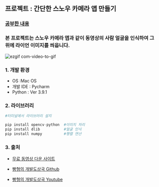 ## 프로젝트 : 간단한 스노우 카메라 앱 만들기

### [공부한 내용](https://rkaclfrns.tistory.com/65)
### 본 프로젝트는 스노우 카메라 앱과 같이 동영상의 사람 얼굴을 인식하여   그 위에 라이언 이미지를 씌웁니다.

![ezgif com-video-to-gif](https://user-images.githubusercontent.com/62390565/108248309-07cfee80-7197-11eb-99b1-e2c9a68f0ec6.gif)


### 1. 개발 환경

- OS :Mac OS
- 개발 IDE : Pycharm
- Python : Ver 3.9.1

### 2. 라이브러리 
```python
#터미널에서 라이브러리 설치 

pip install opencv-python  #이미지 처리
pip install dlib           #얼굴 인식
pip install numpy          #행렬 연산
```


### 3. 출처 
- [무료 동영상 다운 사이트](https://www.pexels.com/search/videos/face)


- [빵형의 개발도상국 Github](https://github.com/kairess/face_detector)

- [빵형의 개발도상국 Youtube](https://www.youtube.com/watch?v=tpWVyJqehG4&t=148s)
